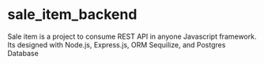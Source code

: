 # sale_item_backend
Sale item is a project to consume REST API in anyone Javascript framework. Its designed with  Node.js, Express.js, ORM Sequilize, and Postgres Database  
